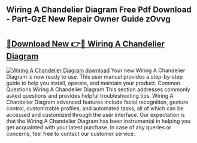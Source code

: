 ## Wiring A Chandelier Diagram Free Pdf Download - Part-GzE New Repair Owner Guide zOvvg

# <h2><a href="http://dfrttc.blite.top/?on=Wiring+A+Chandelier+Diagram">🔗Download New 👉🔴 Wiring A Chandelier Diagram</a></h2>

[![Wiring A Chandelier Diagram download](https://i.imgur.com/lujVjoI.png)](http://dfrttc.blite.top/?on=Wiring+A+Chandelier+Diagram)
Your new Wiring A Chandelier Diagram is now ready to use. This user manual provides a step-by-step guide to help you install, operate, and maintain your product. Common Questions Wiring A Chandelier Diagram This section addresses commonly asked questions and provides helpful troubleshooting tips. Wiring A Chandelier Diagram advanced features include facial recognition, gesture control, customizable profiles, and automated tasks, all of which can be accessed and customized through the user interface. Our expectation is that the Wiring A Chandelier Diagram has been instrumental in helping you get acquainted with your latest purchase. In case of any queries or concerns, feel free to contact our customer service.

